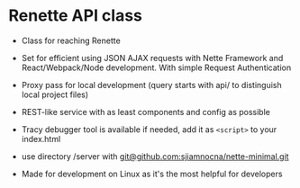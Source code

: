 # Renette API class
- Class for reaching Renette

- Set for efficient using JSON AJAX requests with Nette Framework and React/Webpack/Node development. With simple Request Authentication

- Proxy pass for local development (query starts with api/ to distinguish local project files)

- REST-like service with as least components and config as possible

- Tracy debugger tool is available if needed, add it as `<script>` to your index.html

- use directory /server with [git@github.com:sjiamnocna/nette-minimal.git](https://github.com/sjiamnocna/nette-minimal)

- Made for development on Linux as it's the most helpful for developers